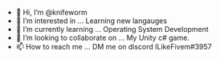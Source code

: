 - 👋 Hi, I’m @knifeworm
- 👀 I’m interested in ... Learning new langauges
- 🌱 I’m currently learning ... Operating System Development
- 💞️ I’m looking to collaborate on ... My Unity c# game.
- 📫 How to reach me ... DM me on discord ILikeFivem#3957

<!---
knifeworm/knifeworm is a ✨ special ✨ repository because its `README.md` (this file) appears on your GitHub profile.
You can click the Preview link to take a look at your changes.
--->
